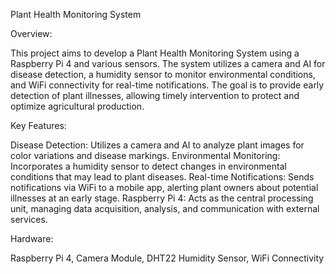 Plant Health Monitoring System

Overview:

This project aims to develop a Plant Health Monitoring System using a Raspberry Pi 4 and various sensors. The system utilizes a camera and AI for disease detection, a humidity sensor to monitor environmental conditions, and WiFi connectivity for real-time notifications. The goal is to provide early detection of plant illnesses, allowing timely intervention to protect and optimize agricultural production.

Key Features:

Disease Detection: Utilizes a camera and AI to analyze plant images for color variations and disease markings.
Environmental Monitoring: Incorporates a humidity sensor to detect changes in environmental conditions that may lead to plant diseases.
Real-time Notifications: Sends notifications via WiFi to a mobile app, alerting plant owners about potential illnesses at an early stage.
Raspberry Pi 4: Acts as the central processing unit, managing data acquisition, analysis, and communication with external services.

Hardware:

Raspberry Pi 4,
Camera Module,
DHT22 Humidity Sensor,
WiFi Connectivity
